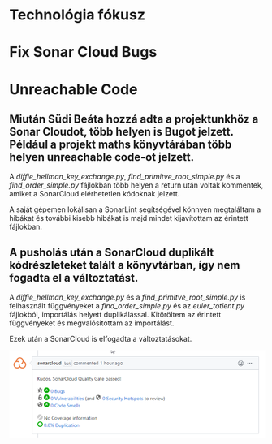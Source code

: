 # Technológia fókusz
# Fix Sonar Cloud Bugs 
# Unreachable Code

## Miután Südi Beáta hozzá adta a projektunkhöz a Sonar Cloudot, több helyen is Bugot jelzett. Például a projekt maths könyvtárában több helyen unreachable code-ot jelzett. 

A _diffie_hellman_key_exchange.py_, _find_primitve_root_simple.py_ és a _find_order_simple.py_ fájlokban több helyen a return után voltak kommentek, amiket a SonarCloud elérhetetlen kódoknak jelzett. 

A saját gépemen lokálisan a SonarLint segítségével könnyen megtaláltam a hibákat és további kisebb hibákat is majd mindet kijavítottam az érintett fájlokban. 

## A pusholás után a SonarCloud duplikált kódrészleteket talált a könyvtárban, így nem fogadta el a változtatást. 

A _diffie_hellman_key_exchange.py_ és a _find_primitve_root_simple.py_ is felhasznált függvényeket a _find_order_simple.py_ és az _euler_totient.py_ fájlokból, importálás helyett duplikálással. Kitöröltem az érintett függvényeket és megvalósítottam az importálást. 

Ezek után a SonarCloud is elfogadta a változtatásokat. 

![](fiuc_success.png)




